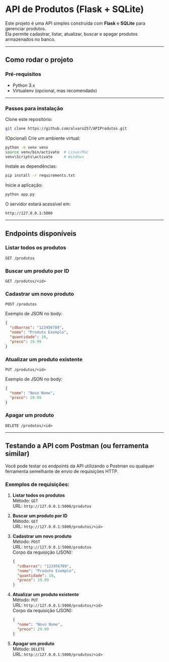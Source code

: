 # API de Produtos (Flask + SQLite)

Este projeto é uma API simples construída com **Flask** e **SQLite** para gerenciar produtos.  
Ela permite cadastrar, listar, atualizar, buscar e apagar produtos armazenados no banco.

---

## Como rodar o projeto

### Pré-requisitos

- Python 3.x
- Virtualenv (opcional, mas recomendado)

---

### Passos para instalação

Clone este repositório:

```bash
git clone https://github.com/alvaro257/APIProdutos.git
```

(Opcional) Crie um ambiente virtual:

```bash
python -m venv venv
source venv/bin/activate  # Linux/Mac
venv\Scripts\activate     # Windows
```

Instale as dependências:

```bash
pip install -r requirements.txt
```

Inicie a aplicação:

```bash
python app.py
```

O servidor estará acessível em:
```
http://127.0.0.1:5000
```

---

## Endpoints disponíveis

### Listar todos os produtos

```
GET /produtos
```

### Buscar um produto por ID

```
GET /produtos/<id>
```

### Cadastrar um novo produto

```
POST /produtos
```

Exemplo de JSON no body:

```json
{
  "cdbarras": "123456789",
  "nome": "Produto Exemplo",
  "quantidade": 10,
  "preco": 19.99
}
```

### Atualizar um produto existente

```
PUT /produtos/<id>
```

Exemplo de JSON no body:

```json
{
  "nome": "Novo Nome",
  "preco": 29.99
}
```

### Apagar um produto

```
DELETE /produtos/<id>
```

---

## Testando a API com Postman (ou ferramenta similar)

Você pode testar os endpoints da API utilizando o Postman ou qualquer ferramenta semelhante de envio de requisições HTTP.

### Exemplos de requisições:

1. **Listar todos os produtos**  
   Método: `GET`  
   URL: `http://127.0.0.1:5000/produtos`

2. **Buscar um produto por ID**  
   Método: `GET`  
   URL: `http://127.0.0.1:5000/produtos/<id>`

3. **Cadastrar um novo produto**  
   Método: `POST`  
   URL: `http://127.0.0.1:5000/produtos`  
   Corpo da requisição (JSON):

   ```json
   {
     "cdbarras": "123456789",
     "nome": "Produto Exemplo",
     "quantidade": 10,
     "preco": 19.99
   }
   ```

4. **Atualizar um produto existente**  
   Método: `PUT`  
   URL: `http://127.0.0.1:5000/produtos/<id>`  
   Corpo da requisição (JSON):

   ```json
   {
     "nome": "Novo Nome",
     "preco": 29.99
   }
   ```

5. **Apagar um produto**  
   Método: `DELETE`  
   URL: `http://127.0.0.1:5000/produtos/<id>`